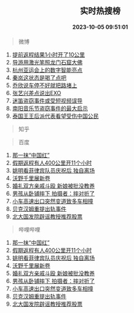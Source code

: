 <div align="center"><h2>实时热搜榜</h2><h4>2023-10-05 09:51:01</h4></div>

> 微博  

1. [提前返程结果1小时开了10公里](https://s.weibo.com/weibo?q=%23%E6%8F%90%E5%89%8D%E8%BF%94%E7%A8%8B%E7%BB%93%E6%9E%9C1%E5%B0%8F%E6%97%B6%E5%BC%80%E4%BA%8610%E5%85%AC%E9%87%8C%23&t=31&band_rank=1&Refer=top)<br />
2. [导游用激光笔照龙门石窟大佛](https://s.weibo.com/weibo?q=%23%E5%AF%BC%E6%B8%B8%E7%94%A8%E6%BF%80%E5%85%89%E7%AC%94%E7%85%A7%E9%BE%99%E9%97%A8%E7%9F%B3%E7%AA%9F%E5%A4%A7%E4%BD%9B%23&t=31&band_rank=2&Refer=top)<br />
3. [杭州亚运会上的数字智能亮点](https://s.weibo.com/weibo?q=%23%E6%9D%AD%E5%B7%9E%E4%BA%9A%E8%BF%90%E4%BC%9A%E4%B8%8A%E7%9A%84%E6%95%B0%E5%AD%97%E6%99%BA%E8%83%BD%E4%BA%AE%E7%82%B9%23&t=31&band_rank=3&Refer=top)<br />
4. [秦岚这状态是喝了点吧](https://s.weibo.com/weibo?q=%23%E7%A7%A6%E5%B2%9A%E8%BF%99%E7%8A%B6%E6%80%81%E6%98%AF%E5%96%9D%E4%BA%86%E7%82%B9%E5%90%A7%23&t=31&band_rank=4&Refer=top)<br />
5. [乔欣说车停不好就把路堵上](https://s.weibo.com/weibo?q=%E4%B9%94%E6%AC%A3%E8%AF%B4%E8%BD%A6%E5%81%9C%E4%B8%8D%E5%A5%BD%E5%B0%B1%E6%8A%8A%E8%B7%AF%E5%A0%B5%E4%B8%8A&t=31&band_rank=5&Refer=top)<br />
6. [张艺兴差点说出EXO](https://s.weibo.com/weibo?q=%E5%BC%A0%E8%89%BA%E5%85%B4%E5%B7%AE%E7%82%B9%E8%AF%B4%E5%87%BAEXO&t=31&band_rank=6&Refer=top)<br />
7. [迷笛盗窃事件或受短视频误导](https://s.weibo.com/weibo?q=%23%E8%BF%B7%E7%AC%9B%E7%9B%97%E7%AA%83%E4%BA%8B%E4%BB%B6%E6%88%96%E5%8F%97%E7%9F%AD%E8%A7%86%E9%A2%91%E8%AF%AF%E5%AF%BC%23&t=31&band_rank=7&Refer=top)<br />
8. [南阳音乐节盗窃事件的最大启示](https://s.weibo.com/weibo?q=%23%E5%8D%97%E9%98%B3%E9%9F%B3%E4%B9%90%E8%8A%82%E7%9B%97%E7%AA%83%E4%BA%8B%E4%BB%B6%E7%9A%84%E6%9C%80%E5%A4%A7%E5%90%AF%E7%A4%BA%23&t=31&band_rank=8&Refer=top)<br />
9. [泰国王王后派代表看望受伤中国公民](https://s.weibo.com/weibo?q=%23%E6%B3%B0%E5%9B%BD%E7%8E%8B%E7%8E%8B%E5%90%8E%E6%B4%BE%E4%BB%A3%E8%A1%A8%E7%9C%8B%E6%9C%9B%E5%8F%97%E4%BC%A4%E4%B8%AD%E5%9B%BD%E5%85%AC%E6%B0%91%23&t=31&band_rank=9&Refer=top)<br />

> 知乎  


> 百度  

1. [那一抹“中国红”](https://www.baidu.com/s?wd=%E9%82%A3%E4%B8%80%E6%8A%B9%E2%80%9C%E4%B8%AD%E5%9B%BD%E7%BA%A2%E2%80%9D&sa=fyb_news&rsv_dl=fyb_news)<br />
2. [假期返程有人400公里开11个小时](https://www.baidu.com/s?wd=%E5%81%87%E6%9C%9F%E8%BF%94%E7%A8%8B%E6%9C%89%E4%BA%BA400%E5%85%AC%E9%87%8C%E5%BC%8011%E4%B8%AA%E5%B0%8F%E6%97%B6&sa=fyb_news&rsv_dl=fyb_news)<br />
3. [姚明看菲律宾队员庆祝后 独自离场](https://www.baidu.com/s?wd=%E5%A7%9A%E6%98%8E%E7%9C%8B%E8%8F%B2%E5%BE%8B%E5%AE%BE%E9%98%9F%E5%91%98%E5%BA%86%E7%A5%9D%E5%90%8E+%E7%8B%AC%E8%87%AA%E7%A6%BB%E5%9C%BA&sa=fyb_news&rsv_dl=fyb_news)<br />
4. [沃野千里展新卷](https://www.baidu.com/s?wd=%E6%B2%83%E9%87%8E%E5%8D%83%E9%87%8C%E5%B1%95%E6%96%B0%E5%8D%B7&sa=fyb_news&rsv_dl=fyb_news)<br />
5. [婚礼双方亲戚斗殴 新娘被批没教养](https://www.baidu.com/s?wd=%E5%A9%9A%E7%A4%BC%E5%8F%8C%E6%96%B9%E4%BA%B2%E6%88%9A%E6%96%97%E6%AE%B4+%E6%96%B0%E5%A8%98%E8%A2%AB%E6%89%B9%E6%B2%A1%E6%95%99%E5%85%BB&sa=fyb_news&rsv_dl=fyb_news)<br />
6. [男孩从卧铺摔下 拍摄者：摔对折了](https://www.baidu.com/s?wd=%E7%94%B7%E5%AD%A9%E4%BB%8E%E5%8D%A7%E9%93%BA%E6%91%94%E4%B8%8B+%E6%8B%8D%E6%91%84%E8%80%85%EF%BC%9A%E6%91%94%E5%AF%B9%E6%8A%98%E4%BA%86&sa=fyb_news&rsv_dl=fyb_news)<br />
7. [小车高速出口突然变道致多车相撞](https://www.baidu.com/s?wd=%E5%B0%8F%E8%BD%A6%E9%AB%98%E9%80%9F%E5%87%BA%E5%8F%A3%E7%AA%81%E7%84%B6%E5%8F%98%E9%81%93%E8%87%B4%E5%A4%9A%E8%BD%A6%E7%9B%B8%E6%92%9E&sa=fyb_news&rsv_dl=fyb_news)<br />
8. [贝克汉姆重提出轨事件](https://www.baidu.com/s?wd=%E8%B4%9D%E5%85%8B%E6%B1%89%E5%A7%86%E9%87%8D%E6%8F%90%E5%87%BA%E8%BD%A8%E4%BA%8B%E4%BB%B6&sa=fyb_news&rsv_dl=fyb_news)<br />
9. [北大国发院辟谣教授推荐股票](https://www.baidu.com/s?wd=%E5%8C%97%E5%A4%A7%E5%9B%BD%E5%8F%91%E9%99%A2%E8%BE%9F%E8%B0%A3%E6%95%99%E6%8E%88%E6%8E%A8%E8%8D%90%E8%82%A1%E7%A5%A8&sa=fyb_news&rsv_dl=fyb_news)<br />

> 哔哩哔哩  

1. [那一抹“中国红”](https://www.baidu.com/s?wd=%E9%82%A3%E4%B8%80%E6%8A%B9%E2%80%9C%E4%B8%AD%E5%9B%BD%E7%BA%A2%E2%80%9D&sa=fyb_news&rsv_dl=fyb_news)<br />
2. [假期返程有人400公里开11个小时](https://www.baidu.com/s?wd=%E5%81%87%E6%9C%9F%E8%BF%94%E7%A8%8B%E6%9C%89%E4%BA%BA400%E5%85%AC%E9%87%8C%E5%BC%8011%E4%B8%AA%E5%B0%8F%E6%97%B6&sa=fyb_news&rsv_dl=fyb_news)<br />
3. [姚明看菲律宾队员庆祝后 独自离场](https://www.baidu.com/s?wd=%E5%A7%9A%E6%98%8E%E7%9C%8B%E8%8F%B2%E5%BE%8B%E5%AE%BE%E9%98%9F%E5%91%98%E5%BA%86%E7%A5%9D%E5%90%8E+%E7%8B%AC%E8%87%AA%E7%A6%BB%E5%9C%BA&sa=fyb_news&rsv_dl=fyb_news)<br />
4. [沃野千里展新卷](https://www.baidu.com/s?wd=%E6%B2%83%E9%87%8E%E5%8D%83%E9%87%8C%E5%B1%95%E6%96%B0%E5%8D%B7&sa=fyb_news&rsv_dl=fyb_news)<br />
5. [婚礼双方亲戚斗殴 新娘被批没教养](https://www.baidu.com/s?wd=%E5%A9%9A%E7%A4%BC%E5%8F%8C%E6%96%B9%E4%BA%B2%E6%88%9A%E6%96%97%E6%AE%B4+%E6%96%B0%E5%A8%98%E8%A2%AB%E6%89%B9%E6%B2%A1%E6%95%99%E5%85%BB&sa=fyb_news&rsv_dl=fyb_news)<br />
6. [男孩从卧铺摔下 拍摄者：摔对折了](https://www.baidu.com/s?wd=%E7%94%B7%E5%AD%A9%E4%BB%8E%E5%8D%A7%E9%93%BA%E6%91%94%E4%B8%8B+%E6%8B%8D%E6%91%84%E8%80%85%EF%BC%9A%E6%91%94%E5%AF%B9%E6%8A%98%E4%BA%86&sa=fyb_news&rsv_dl=fyb_news)<br />
7. [小车高速出口突然变道致多车相撞](https://www.baidu.com/s?wd=%E5%B0%8F%E8%BD%A6%E9%AB%98%E9%80%9F%E5%87%BA%E5%8F%A3%E7%AA%81%E7%84%B6%E5%8F%98%E9%81%93%E8%87%B4%E5%A4%9A%E8%BD%A6%E7%9B%B8%E6%92%9E&sa=fyb_news&rsv_dl=fyb_news)<br />
8. [贝克汉姆重提出轨事件](https://www.baidu.com/s?wd=%E8%B4%9D%E5%85%8B%E6%B1%89%E5%A7%86%E9%87%8D%E6%8F%90%E5%87%BA%E8%BD%A8%E4%BA%8B%E4%BB%B6&sa=fyb_news&rsv_dl=fyb_news)<br />
9. [北大国发院辟谣教授推荐股票](https://www.baidu.com/s?wd=%E5%8C%97%E5%A4%A7%E5%9B%BD%E5%8F%91%E9%99%A2%E8%BE%9F%E8%B0%A3%E6%95%99%E6%8E%88%E6%8E%A8%E8%8D%90%E8%82%A1%E7%A5%A8&sa=fyb_news&rsv_dl=fyb_news)<br />
